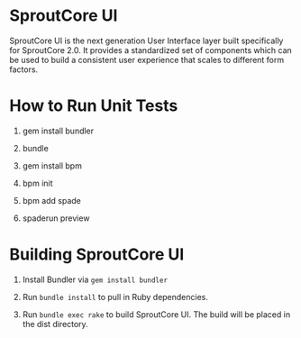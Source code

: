 # SproutCore UI

SproutCore UI is the next generation User Interface layer built specifically for SproutCore 2.0. It provides a standardized set of components which can be used to build a consistent user experience that scales to different form factors.

# How to Run Unit Tests

1. gem install bundler

2. bundle

3. gem install bpm

4. bpm init

5. bpm add spade

6. spaderun preview

# Building SproutCore UI

1. Install Bundler via `gem install bundler`

2. Run `bundle install` to pull in Ruby dependencies.

3. Run `bundle exec rake` to build SproutCore UI. The build will be placed in the dist directory.


